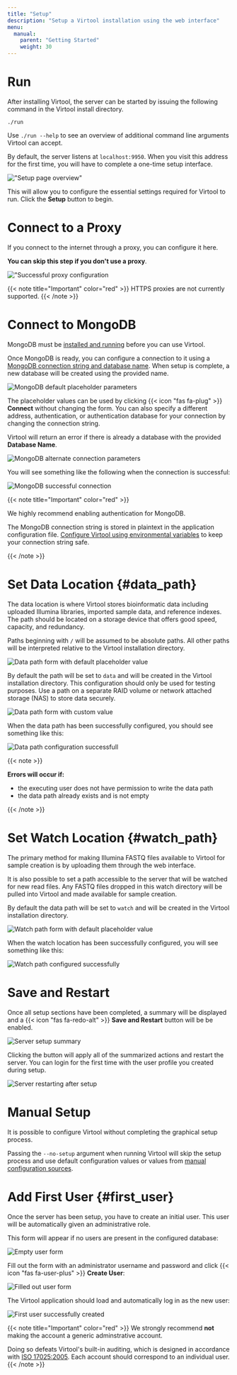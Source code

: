 ```yaml
---
title: "Setup"
description: "Setup a Virtool installation using the web interface"
menu:
  manual:
    parent: "Getting Started"
    weight: 30
---
```


# Run

After installing Virtool, the server can be started by issuing the following command in the Virtool install directory.

```shell
./run
```

Use `./run --help` to see an overview of additional command line arguments Virtool can accept.

By default, the server listens at `localhost:9950`. When you visit this address for the first time, you will have to complete a one-time setup interface.

!["Setup page overview"](overview.png)

This will allow you to configure the essential settings required for Virtool to run. Click the **Setup** button to begin.

# Connect to a Proxy

If you connect to the internet through a proxy, you can configure it here.

**You can skip this step if you don't use a proxy**.

!["Successful proxy configuration](proxy.png)

{{< note title="Important" color="red" >}}
HTTPS proxies are not currently supported.
{{< /note >}}

# Connect to MongoDB

MongoDB must be [installed and running](setup.md#MongoDB) before you can use Virtool.

Once MongoDB is ready, you can configure a connection to it using a [MongoDB connection string and database name](https://docs.mongodb.com/manual/reference/connection-string). When setup is complete, a new database will be created using the provided name.

![MongoDB default placeholder parameters](mongo_empty.png)

The placeholder values can be used by clicking {{< icon "fas fa-plug" >}} **Connect** without changing the form. You can also specify a different address, authentication, or authentication database for your connection by changing the connection string.

Virtool will return an error if there is already a database with the provided **Database Name**.

![MongoDB alternate connection parameters](mongo_filled.png)

You will see something like the following when the connection is successful:

![MongoDB successful connection](mongo_success.png)

{{< note title="Important" color="red" >}}

We highly recommend enabling authentication for MongoDB.

The MongoDB connection string is stored in plaintext in the application configuration file. [Configure Virtool using environmental variables](/docs/manual/gs_configuration) to keep your connection string safe.

{{< /note >}}

# Set Data Location {#data_path}

The data location is where Virtool stores bioinformatic data including uploaded Illumina libraries, imported sample data, and reference indexes. The path should be located on a storage device that offers good speed, capacity, and redundancy.

Paths beginning with `/` will be assumed to be absolute paths. All other paths will be interpreted relative to the Virtool installation directory.

![Data path form with default placeholder value](data.png)

By default the path will be set to `data` and will be created in the Virtool installation directory. This configuration should only be used for testing purposes. Use a path on a separate RAID volume or network attached storage (NAS) to store data securely.

![Data path form with custom value](data_filled.png)

When the data path has been successfully configured, you should see something like this:

![Data path configuration successfull](data_success.png)

{{< note >}}

**Errors will occur if:**

- the executing user does not have permission to write the data path
- the data path already exists and is not empty

{{< /note >}}

# Set Watch Location {#watch_path}

The primary method for making Illumina FASTQ files available to Virtool for sample creation is by uploading them through the web interface.

It is also possible to set a path accessible to the server that will be watched for new read files. Any FASTQ files dropped in this watch directory will be pulled into Virtool and made available for sample creation.

By default the data path will be set to `watch` and will be created in the Virtool installation directory.

![Watch path form with default placeholder value](watch.png)

When the watch location has been successfully configured, you will see something like this:

![Watch path configured successfully](watch_success.png)

# Save and Restart

Once all setup sections have been completed, a summary will be displayed and a {{< icon "fas fa-redo-alt" >}} **Save and Restart** button will be be enabled.

![Server setup summary](finish.png)

Clicking the button will apply all of the summarized actions and restart the server. You can login for the first time with the user profile you created during setup.

![Server restarting after setup](loading.png)

# Manual Setup

It is possible to configure Virtool without completing the graphical setup process.

Passing the `--no-setup` argument when running Virtool will skip the setup process and use default configuration values or values from [manual configuration sources](/docs/manual/gs_configuration/).

# Add First User {#first_user}

Once the server has been setup, you have to create an initial user. This user will be automatically given an administrative role.

This form will appear if no users are present in the configured database:

![Empty user form](user.png)

Fill out the form with an administrator username and password and click {{< icon "fas fa-user-plus" >}} **Create User**:

![Filled out user form](user_filled.png)

The Virtool application should load and automatically log in as the new user:

![First user successfully created](user_success.png)

{{< note title="Important" color="red" >}}
We strongly recommend **not** making the account a generic adminstrative account.

Doing so defeats Virtool's built-in auditing, which is designed in accordance with [ISO 17025:2005](https://www.iso.org/standard/39883.html). Each account should correspond to an individual user.
{{< /note >}}
